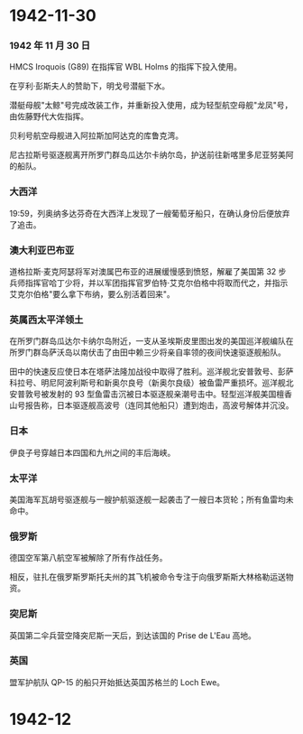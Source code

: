# 1942-11-30

### 1942 年 11 月 30 日

HMCS Iroquois (G89) 在指挥官 WBL Holms 的指挥下投入使用。

在亨利·彭斯夫人的赞助下，明戈号潜艇下水。

潜艇母舰"太鲸"号完成改装工作，并重新投入使用，成为轻型航空母舰"龙凤"号，由佐藤野代大佐指挥。

贝利号航空母舰进入阿拉斯加阿达克的库鲁克湾。

尼古拉斯号驱逐舰离开所罗门群岛瓜达尔卡纳尔岛，护送前往新喀里多尼亚努美阿的船队。

### 大西洋

19:59，列奥纳多达芬奇在大西洋上发现了一艘葡萄牙船只，在确认身份后便放弃了追击。

### 澳大利亚巴布亚

道格拉斯·麦克阿瑟将军对澳属巴布亚的进展缓慢感到愤怒，解雇了美国第 32
步兵师指挥官哈丁少将，并以军团指挥官罗伯特·艾克尔伯格中将取而代之，并指示艾克尔伯格"要么拿下布纳，要么别活着回来"。

### 英属西太平洋领土

在所罗门群岛瓜达尔卡纳尔岛附近，一支从圣埃斯皮里图出发的美国巡洋舰编队在所罗门群岛萨沃岛以南伏击了由田中赖三少将亲自率领的夜间快速驱逐舰船队。

田中的快速反应使日本在塔萨法隆加战役中取得了胜利。巡洋舰北安普敦号、彭萨科拉号、明尼阿波利斯号和新奥尔良号（新奥尔良级）被鱼雷严重损坏。巡洋舰北安普敦号被发射的
93
型鱼雷击沉被日本驱逐舰亲潮号击中。轻型巡洋舰美国檀香山号报告称，日本驱逐舰高波号（连同其他船只）遭到炮击，高波号解体并沉没。

### 日本

伊良子号穿越日本四国和九州之间的丰后海峡。

### 太平洋

美国海军瓦胡号驱逐舰与一艘护航驱逐舰一起袭击了一艘日本货轮；所有鱼雷均未命中。

### 俄罗斯

德国空军第八航空军被解除了所有作战任务。

相反，驻扎在俄罗斯罗斯托夫州的其飞机被命令专注于向俄罗斯斯大林格勒运送物资。

### 突尼斯

英国第二伞兵营空降突尼斯一天后，到达该国的 Prise de L\'Eau 高地。

### 英国

盟军护航队 QP-15 的船只开始抵达英国苏格兰的 Loch Ewe。

# 1942-12